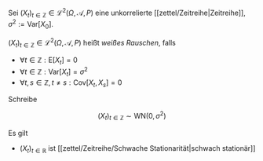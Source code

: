 Sei $(X_t)_{t \in \mathbb{Z}} \in \mathcal{L}^2(\Omega, \mathcal{A}, P)$ eine unkorrelierte [[zettel/Zeitreihe|Zeitreihe]], $\sigma^2 := \text{Var}[X_0]$.

$(X_t)_{t \in \mathbb{Z}} \in \mathcal{L}^2(\Omega, \mathcal{A}, P)$ heißt *weißes Rauschen*, falls
- $\forall t \in \mathbb{Z} : \text{E}[X_t] = 0$
- $\forall t \in \mathbb{Z} : \text{Var}[X_t] = \sigma^2$
- $\forall t, s \in \mathbb{Z}, t \ne s : \text{Cov}[X_t, X_s] = 0$

Schreibe

$$
	(X_t)_{t \in \mathbb{Z}} \sim \text{WN}(0, \sigma^2)
$$

Es gilt
- $(X_t)_{t \in \mathbb{R}}$ ist [[zettel/Zeitreihe/Schwache Stationarität|schwach stationär]]